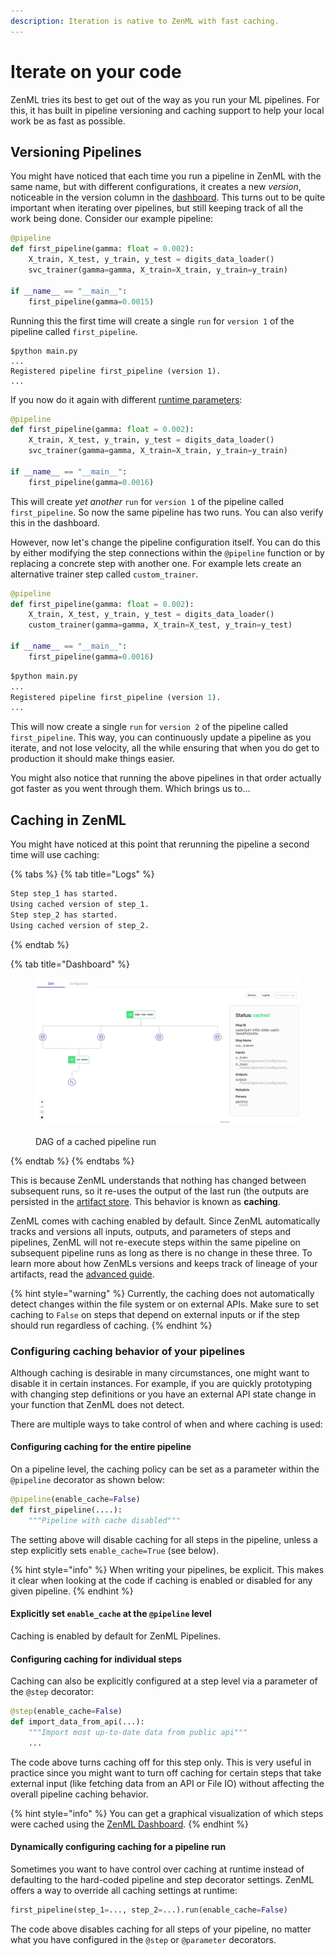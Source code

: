 ```yaml
---
description: Iteration is native to ZenML with fast caching.
---
```


# Iterate on your code

ZenML tries its best to get out of the way as you run your ML pipelines. For this, it has built in pipeline versioning and caching support to help your local work be as fast as possible.

## Versioning Pipelines

You might have noticed that each time you run a pipeline in ZenML with the same name, but with different configurations, it creates a new _version_, noticeable in the version column in the [dashboard](dashboard.md). This turns out to be quite important when iterating over pipelines, but still keeping track of all the work being done. Consider our example pipeline:

```python
@pipeline
def first_pipeline(gamma: float = 0.002):
    X_train, X_test, y_train, y_test = digits_data_loader()
    svc_trainer(gamma=gamma, X_train=X_train, y_train=y_train)
    
if __name__ == "__main__":
    first_pipeline(gamma=0.0015)
```

Running this the first time will create a single `run` for `version 1` of the pipeline called `first_pipeline`.

```
$python main.py
...
Registered pipeline first_pipeline (version 1).
...
```

If you now do it again with different [runtime parameters](parameters.md):

```python
@pipeline
def first_pipeline(gamma: float = 0.002):
    X_train, X_test, y_train, y_test = digits_data_loader()
    svc_trainer(gamma=gamma, X_train=X_train, y_train=y_train)
    
if __name__ == "__main__":
    first_pipeline(gamma=0.0016)
```

This will create _yet another_ `run` for `version 1` of the pipeline called `first_pipeline`. So now the same pipeline has two runs. You can also verify this in the dashboard.

However, now let's change the pipeline configuration itself. You can do this by either modifying the step connections within the `@pipeline` function or by replacing a concrete step with another one. For example lets create an alternative trainer step called `custom_trainer`.

```python
@pipeline
def first_pipeline(gamma: float = 0.002):
    X_train, X_test, y_train, y_test = digits_data_loader()
    custom_trainer(gamma=gamma, X_train=X_test, y_train=y_test)
    
if __name__ == "__main__":
    first_pipeline(gamma=0.0016)
```

```python
$python main.py
...
Registered pipeline first_pipeline (version 1).
...
```

This will now create a single `run` for `version 2` of the pipeline called `first_pipeline`. This way, you can continuously update a pipeline as you iterate, and not lose velocity, all the while ensuring that when you do get to production it should make things easier.

You might also notice that running the above pipelines in that order actually got faster as you went through them. Which brings us to...

## Caching in ZenML

You might have noticed at this point that rerunning the pipeline a second time will use caching:

{% tabs %}
{% tab title="Logs" %}
```bash
Step step_1 has started.
Using cached version of step_1.
Step step_2 has started.
Using cached version of step_2.
```
{% endtab %}

{% tab title="Dashboard" %}
<figure><img src="../../.gitbook/assets/cached_run_dashboard.png" alt=""><figcaption><p>DAG of a cached pipeline run</p></figcaption></figure>
{% endtab %}
{% endtabs %}

This is because ZenML understands that nothing has changed between subsequent runs, so it re-uses the output of the last run (the outputs are persisted in the [artifact store](broken-reference/). This behavior is known as **caching**.

ZenML comes with caching enabled by default. Since ZenML automatically tracks and versions all inputs, outputs, and parameters of steps and pipelines, ZenML will not re-execute steps within the same pipeline on subsequent pipeline runs as long as there is no change in these three. To learn more about how ZenMLs versions and keeps track of lineage of your artifacts, read the [advanced guide](../advanced-guide/data-versioning-and-lineage.md).

{% hint style="warning" %}
Currently, the caching does not automatically detect changes within the file system or on external APIs. Make sure to set caching to `False` on steps that depend on external inputs or if the step should run regardless of caching.
{% endhint %}

### Configuring caching behavior of your pipelines

Although caching is desirable in many circumstances, one might want to disable it in certain instances. For example, if you are quickly prototyping with changing step definitions or you have an external API state change in your function that ZenML does not detect.

There are multiple ways to take control of when and where caching is used:

#### Configuring caching for the entire pipeline

On a pipeline level, the caching policy can be set as a parameter within the `@pipeline` decorator as shown below:

```python
@pipeline(enable_cache=False)
def first_pipeline(....):
    """Pipeline with cache disabled"""
```

The setting above will disable caching for all steps in the pipeline, unless a step explicitly sets `enable_cache=True` (see below).

{% hint style="info" %}
When writing your pipelines, be explicit. This makes it clear when looking at the code if caching is enabled or disabled for any given pipeline.
{% endhint %}

#### Explicitly set `enable_cache` at the `@pipeline` level

Caching is enabled by default for ZenML Pipelines.&#x20;

#### Configuring caching for individual steps

Caching can also be explicitly configured at a step level via a parameter of the `@step` decorator:

```python
@step(enable_cache=False)
def import_data_from_api(...):
    """Import most up-to-date data from public api"""
    ...
```

The code above turns caching off for this step only. This is very useful in practice since you might want to turn off caching for certain steps that take external input (like fetching data from an API or File IO) without affecting the overall pipeline caching behavior.

{% hint style="info" %}
You can get a graphical visualization of which steps were cached using the [ZenML Dashboard](broken-reference/).
{% endhint %}

#### Dynamically configuring caching for a pipeline run

Sometimes you want to have control over caching at runtime instead of defaulting to the hard-coded pipeline and step decorator settings. ZenML offers a way to override all caching settings at runtime:

```python
first_pipeline(step_1=..., step_2=...).run(enable_cache=False)
```

The code above disables caching for all steps of your pipeline, no matter what you have configured in the `@step` or `@parameter` decorators.
